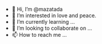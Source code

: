 - 👋 Hi, I’m @mazatada
- 👀 I’m interested in love and peace.
- 🌱 I’m currently learning ...
- 💞️ I’m looking to collaborate on ...
- 📫 How to reach me ...

<!---
mazatada/mazatada is a ✨ special ✨ repository because its `README.md` (this file) appears on your GitHub profile.
You can click the Preview link to take a look at your changes.
--->
